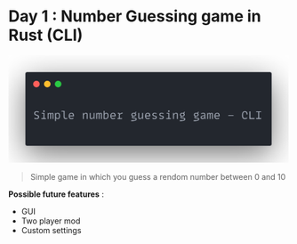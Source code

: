 # Day 1 : Number Guessing game in Rust (CLI)

![cover](gg.png)

> Simple game in which you guess a rendom number between 0 and 10

<b>Possible future features</b> :
- GUI
- Two player mod
- Custom settings
